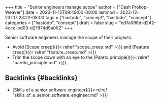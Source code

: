 +++
title = "Senior engineers manage scope"
author = ["Cash Prokop-Weaver"]
date = 2023-11-15T09:49:00-08:00
lastmod = 2023-12-23T17:23:22-08:00
tags = ["hastodo", "concept", "hastodo", "concept"]
categories = ["hastodo", "concept"]
draft = false
slug = "ed7a098d-d242-4cce-bd09-d27874d9a002"
+++

Senior software engineers manage the scope of their projects:

-   Avoid [Scope creep]({{< relref "scope_creep.md" >}}) and [Feature creep]({{< relref "feature_creep.md" >}})
-   Trim the scope down with an eye to the [Pareto principle]({{< relref "pareto_principle.md" >}})


## Backlinks {#backlinks}

-   [Skills of a senior software engineer]({{< relref "skills_of_a_senior_software_engineer.md" >}})
